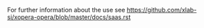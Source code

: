 For further information about the use see https://github.com/xlab-si/xopera-opera/blob/master/docs/saas.rst

